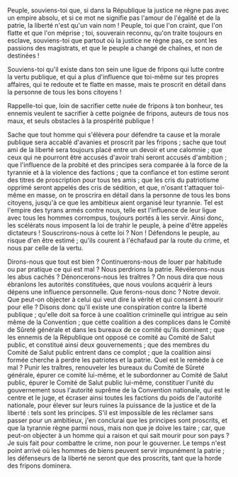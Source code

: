 Peuple, souviens-toi que, si dans la République la justice ne règne pas avec un empire absolu, et si ce mot ne signifie pas l'amour de l'égalité et de la patrie, la liberté n'est qu'un vain nom ! Peuple, toi que l'on craint, que l'on flatte et que l'on méprise ; toi, souverain reconnu, qu'on traite toujours en esclave, souviens-toi que partout où la justice ne règne pas, ce sont les passions des magistrats, et que le peuple a changé de chaînes, et non de destinées !

Souviens-toi qu'il existe dans ton sein une ligue de fripons qui lutte contre la vertu publique, et qui a plus d'influence que toi-même sur tes propres affaires, qui te redoute et te flatte en masse, mais te proscrit en détail dans la personne de tous les bons citoyens !

Rappelle-toi que, loin de sacrifier cette nuée de fripons à ton bonheur, tes ennemis veulent te sacrifier à cette poignée de fripons, auteurs de tous nos maux, et seuls obstacles à la prospérité publique !

Sache que tout homme qui s'élèvera pour défendre ta cause et la morale publique sera accablé d'avanies et proscrit par les fripons ; sache que tout ami de la liberté sera toujours placé entre un devoir et une calomnie ; que ceux qui ne pourront être accusés d'avoir trahi seront accusés d'ambition ; que l'influence de la probité et des principes sera comparée à la force de la tyrannie et à la violence des factions ; que ta confiance et ton estime seront des titres de proscription pour tous tes amis ; que les cris du patriotisme opprimé seront appelés des cris de sédition, et que, n'osant t'attaquer toi-même en masse, on te proscrira en détail dans la personne de tous les bons citoyens, jusqu'à ce que les ambitieux aient organisé leur tyrannie. Tel est l'empire des tyrans armés contre nous, telle est l'influence de leur ligue avec tous les hommes corrompus, toujours portés à les servir. Ainsi donc, les scélérats nous imposent la loi de trahir le peuple, à peine d'être appelés dictateurs ! Souscrirons-nous à cette loi ? Non ! Défendons le peuple, au risque d'en être estimé ; qu'ils courent à l'échafaud par la route du crime, et nous par celle de la vertu.

Dirons-nous que tout est bien ? Continuerons-nous de louer par habitude ou par pratique ce qui est mal ? Nous perdrions la patrie. Révélerons-nous les abus cachés ? Dénoncerons-nous les traîtres ? On nous dira que nous ébranlons les autorités constituées, que nous voulons acquérir à leurs dépens une influence personnelle. Que ferons-nous donc ? Notre devoir. Que peut-on objecter à celui qui veut dire la vérité et qui consent à mourir pour elle ? Disons donc qu'il existe une conspiration contre la liberté publique ; qu'elle doit sa force à une coalition criminelle qui intrigue au sein même de la Convention ; que cette coalition a des complices dans le Comité de Sûreté générale et dans les bureaux de ce comité qu'ils dominent ; que les ennemis de la République ont opposé ce comité au Comité de Salut public, et constitué ainsi deux gouvernements ; que des membres du Comité de Salut public entrent dans ce complot ; que la coalition ainsi formée cherche à perdre les patriotes et la patrie. Quel est le remède à ce mal ? Punir les traîtres, renouveler les bureaux du Comité de Sûreté générale, épurer ce comité lui-même, et le subordonner au Comité de Salut public, épurer le Comité de Salut public lui-même, constituer l'unité du gouvernement sous l'autorité suprême de la Convention nationale, qui est le centre et le juge, et écraser ainsi toutes les factions du poids de l'autorité nationale, pour élever sur leurs ruines la puissance de la justice et de la liberté : tels sont les principes. S'il est impossible de les réclamer sans passer pour un ambitieux, j'en conclurai que les principes sont proscrits, et que la tyrannie règne parmi nous, mais non que je doive les taire ; car, que peut-on objecter à un homme qui a raison et qui sait mourir pour son pays ?
Je suis fait pour combattre le crime, non pour le gouverner. Le temps n'est point arrivé où les hommes de biens peuvent servir impunément la patrie ; les défenseurs de la liberté ne seront que des proscrits, tant que la horde des fripons dominera.
